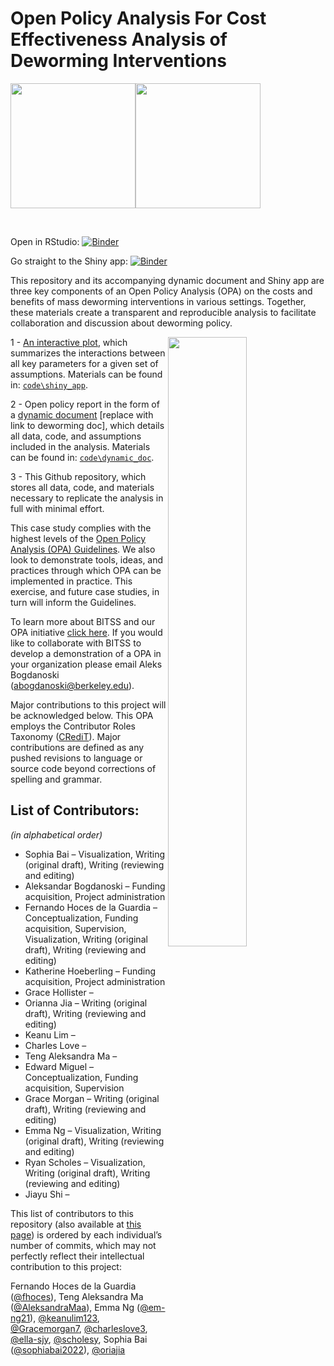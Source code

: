 
# Open Policy Analysis For Cost Effectiveness Analysis of Deworming Interventions

<img width="200" src="./code/BITSS_logo_horizontal.png"><img width="200" src="./code/CEGA_logo.png">
<!--REPLACE WEALTH TAX LINKS WITH OPA LINKS  --> <br>

Open in RStudio:
[![Binder](http://mybinder.org/badge_logo.svg)](https://mybinder.org/v2/gh/BITSS/opa-wealthtax/master?urlpath=rstudio)

Go straight to the Shiny app:
[![Binder](http://mybinder.org/badge_logo.svg)](https://mybinder.org/v2/gh/BITSS/opa-wealthtax/master?urlpath=shiny/code/interactive_visualization/)

This repository and its accompanying dynamic document and Shiny app are
three key components of an Open Policy Analysis (OPA) on the costs and
benefits of mass deworming interventions in various settings. Together,
these materials create a transparent and reproducible analysis to
facilitate collaboration and discussion about deworming policy.

<img align="right" width="50%" src="./code/OPA_layers.png">

1 - [An interactive plot](http://wealthtaxsimulator.org/simulator_app/),
which summarizes the interactions between all key parameters for a given
set of assumptions. Materials can be found in:
[`code\shiny_app`](https://github.com/BITSS-OPA/opa-deworming/tree/master/code/shiny_app).

2 - Open policy report in the form of a [dynamic
document](http://wealthtaxsimulator.org/analysis/) \[replace with link
to deworming doc\], which details all data, code, and assumptions
included in the analysis. Materials can be found in:
[`code\dynamic_doc`](https://github.com/BITSS/opa-wealthtax/tree/master/code/dynamic_doc).

3 - This Github repository, which stores all data, code, and materials
necessary to replicate the analysis in full with minimal effort.

This case study complies with the highest levels of the [Open Policy
Analysis (OPA)
Guidelines](https://www.bitss.org/opa/community-standards/). We also
look to demonstrate tools, ideas, and practices through which OPA can be
implemented in practice. This exercise, and future case studies, in turn
will inform the Guidelines.

To learn more about BITSS and our OPA initiative [click
here](https://www.bitss.org/opa/). If you would like to collaborate with
BITSS to develop a demonstration of a OPA in your organization please
email Aleks Bogdanoski (<abogdanoski@berkeley.edu>).

Major contributions to this project will be acknowledged below. This OPA
employs the Contributor Roles Taxonomy
([CRediT](https://casrai.org/credit/)). Major contributions are defined
as any pushed revisions to language or source code beyond corrections of
spelling and grammar.

## List of Contributors:

*(in alphabetical order)*

  - Sophia Bai – Visualization, Writing (original draft), Writing
    (reviewing and editing)
  - Aleksandar Bogdanoski – Funding acquisition, Project administration
  - Fernando Hoces de la Guardia – Conceptualization, Funding
    acquisition, Supervision, Visualization, Writing (original draft),
    Writing (reviewing and editing)
  - Katherine Hoeberling – Funding acquisition, Project administration
  - Grace Hollister –
  - Orianna Jia – Writing (original draft), Writing (reviewing and
    editing)
  - Keanu Lim –
  - Charles Love –
  - Teng Aleksandra Ma –
  - Edward Miguel – Conceptualization, Funding acquisition, Supervision
  - Grace Morgan – Writing (original draft), Writing (reviewing and
    editing)
  - Emma Ng – Visualization, Writing (original draft), Writing
    (reviewing and editing)
  - Ryan Scholes – Visualization, Writing (original draft), Writing
    (reviewing and editing)
  - Jiayu Shi –

This list of contributors to this repository (also available at [this
page](https://github.com/BITSS-OPA/opa-deworming/graphs/contributors))
is ordered by each individual’s number of commits, which may not
perfectly reflect their intellectual contribution to this project:

Fernando Hoces de la Guardia ([@fhoces](https://github.com/fhoces)),
Teng Aleksandra Ma ([@AleksandraMaa](https://github.com/AleksandraMaa)),
Emma Ng ([@em-ng21](https://github.com/em-ng21)),
[@keanulim123](https://github.com/keanulim123),
[@Gracemorgan7](https://github.com/Gracemorgan7),
[@charleslove3](https://github.com/charleslove3),
[@ella-sjy](https://github.com/ella-sjy),
[@scholesy](https://github.com/scholesy), Sophia Bai
([@sophiabai2022](https://github.com/sophiabai2022)),
[@oriajia](https://github.com/oriajia)

